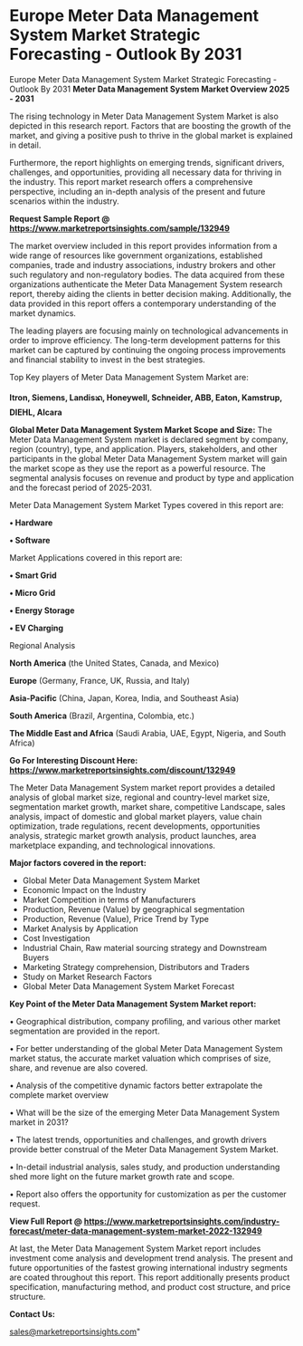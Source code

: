 # Europe Meter Data Management System Market Strategic Forecasting - Outlook By 2031
 Europe Meter Data Management System Market Strategic Forecasting - Outlook By 2031
<Strong> Meter Data Management System Market Overview 2025 - 2031</strong>

The rising technology in Meter Data Management System Market is also depicted in this research report. Factors that are boosting the growth of the market, and giving a positive push to thrive in the global market is explained in detail.

Furthermore, the report highlights on emerging trends, significant drivers, challenges, and opportunities, providing all necessary data for thriving in the industry. This report market research offers a comprehensive perspective, including an in-depth analysis of the present and future scenarios within the industry.

<strong>Request Sample Report @ <a href=https://www.marketreportsinsights.com/sample/132949>https://www.marketreportsinsights.com/sample/132949</a></strong>

The market overview included in this report provides information from a wide range of resources like government organizations, established companies, trade and industry associations, industry brokers and other such regulatory and non-regulatory bodies. The data acquired from these organizations authenticate the Meter Data Management System research report, thereby aiding the clients in better decision making. Additionally, the data provided in this report offers a contemporary understanding of the market dynamics.

The leading players are focusing mainly on technological advancements in order to improve efficiency. The long-term development patterns for this market can be captured by continuing the ongoing process improvements and financial stability to invest in the best strategies.

Top Key players of Meter Data Management System Market are:

<strong>Itron, Siemens, Landisᬪ, Honeywell, Schneider, ABB, Eaton, Kamstrup, DIEHL, Alcara</strong>

<strong><b>Global Meter Data Management System Market Scope and Size:</b></strong>
The Meter Data Management System market is declared segment by company, region (country), type, and application. Players, stakeholders, and other participants in the global Meter Data Management System market will gain the market scope as they use the report as a powerful resource. The segmental analysis focuses on revenue and product by type and application and the forecast period of 2025-2031.

Meter Data Management System Market Types covered in this report are:

<strong>• Hardware

• Software</strong>

Market Applications covered in this report are:

<strong>• Smart Grid

• Micro Grid

• Energy Storage

• EV Charging</strong> 

Regional Analysis

<strong>North America</strong> (the United States, Canada, and Mexico)

<strong>Europe</strong> (Germany, France, UK, Russia, and Italy)

<strong>Asia-Pacific</strong> (China, Japan, Korea, India, and Southeast Asia)

<strong>South America</strong> (Brazil, Argentina, Colombia, etc.)

<strong>The Middle East and Africa</strong> (Saudi Arabia, UAE, Egypt, Nigeria, and South Africa)

<strong>Go For Interesting Discount Here: <a href=https://www.marketreportsinsights.com/discount/132949>https://www.marketreportsinsights.com/discount/132949</a></strong>

The Meter Data Management System market report provides a detailed analysis of global market size, regional and country-level market size, segmentation market growth, market share, competitive Landscape, sales analysis, impact of domestic and global market players, value chain optimization, trade regulations, recent developments, opportunities analysis, strategic market growth analysis, product launches, area marketplace expanding, and technological innovations.

<strong><b>Major factors covered in the report:</b></strong>
<ul>
  <li>Global Meter Data Management System Market </li>
  <li>Economic Impact on the Industry</li>
  <li>Market Competition in terms of Manufacturers</li>
  <li>Production, Revenue (Value) by geographical segmentation</li>
  <li>Production, Revenue (Value), Price Trend by Type</li>
  <li>Market Analysis by Application</li>
  <li>Cost Investigation</li>
  <li>Industrial Chain, Raw material sourcing strategy and Downstream Buyers</li>
  <li>Marketing Strategy comprehension, Distributors and Traders</li>
  <li>Study on Market Research Factors</li>
  <li>Global Meter Data Management System Market Forecast</li>
</ul>

<strong><b>Key Point of the Meter Data Management System Market report:</b></strong>

• Geographical distribution, company profiling, and various other market segmentation are provided in the report.

• For better understanding of the global Meter Data Management System market status, the accurate market valuation which comprises of size, share, and revenue are also covered.

• Analysis of the competitive dynamic factors better extrapolate the complete market overview

• What will be the size of the emerging Meter Data Management System market in 2031?

• The latest trends, opportunities and challenges, and growth drivers provide better construal of the Meter Data Management System Market.

• In-detail industrial analysis, sales study, and production understanding shed more light on the future market growth rate and scope.

• Report also offers the opportunity for customization as per the customer request.

<strong><b>View Full Report @ <a href=https://www.marketreportsinsights.com/industry-forecast/meter-data-management-system-market-2022-132949>https://www.marketreportsinsights.com/industry-forecast/meter-data-management-system-market-2022-132949</a></b></strong>


At last, the Meter Data Management System Market report includes investment come analysis and development trend analysis. The present and future opportunities of the fastest growing international industry segments are coated throughout this report. This report additionally presents product specification, manufacturing method, and product cost structure, and price structure.

<strong>Contact Us:</strong>

sales@marketreportsinsights.com"
